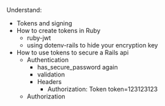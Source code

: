 Understand:
  - Tokens and signing
  - How to create tokens in Ruby
    - ruby-jwt
    - using dotenv-rails to hide your encryption key
  - How to use tokens to secure a Rails api
    - Authentication
      - has_secure_password again
      - validation
      - Headers
        - Authorization: Token token=123123123
    - Authorization 